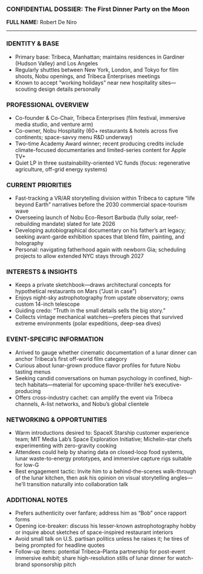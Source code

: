 ### CONFIDENTIAL DOSSIER: The First Dinner Party on the Moon

**FULL NAME:** Robert De Niro

---
### IDENTITY & BASE
- Primary base: Tribeca, Manhattan; maintains residences in Gardiner (Hudson Valley) and Los Angeles
- Regularly shuttles between New York, London, and Tokyo for film shoots, Nobu openings, and Tribeca Enterprises meetings
- Known to accept “working holidays” near new hospitality sites—scouting design details personally

### PROFESSIONAL OVERVIEW
- Co-founder & Co-Chair, Tribeca Enterprises (film festival, immersive media studio, and venture arm)
- Co-owner, Nobu Hospitality (60+ restaurants & hotels across five continents; space-savvy menu R&D underway)
- Two-time Academy Award winner; recent producing credits include climate-focused documentaries and limited-series content for Apple TV+
- Quiet LP in three sustainability-oriented VC funds (focus: regenerative agriculture, off-grid energy systems)

### CURRENT PRIORITIES
- Fast-tracking a VR/AR storytelling division within Tribeca to capture “life beyond Earth” narratives before the 2030 commercial space-tourism wave
- Overseeing launch of Nobu Eco-Resort Barbuda (fully solar, reef-rebuilding mandate) slated for late 2026
- Developing autobiographical documentary on his father’s art legacy; seeking avant-garde exhibition spaces that blend film, painting, and holography
- Personal: navigating fatherhood again with newborn Gia; scheduling projects to allow extended NYC stays through 2027

### INTERESTS & INSIGHTS
- Keeps a private sketchbook—draws architectural concepts for hypothetical restaurants on Mars (“Just in case”)
- Enjoys night-sky astrophotography from upstate observatory; owns custom 14-inch telescope
- Guiding credo: “Truth in the small details sells the big story.”
- Collects vintage mechanical watches—prefers pieces that survived extreme environments (polar expeditions, deep-sea dives)

### EVENT-SPECIFIC INFORMATION
- Arrived to gauge whether cinematic documentation of a lunar dinner can anchor Tribeca’s first off-world film category
- Curious about lunar-grown produce flavor profiles for future Nobu tasting menus
- Seeking candid conversations on human psychology in confined, high-tech habitats—material for upcoming space-thriller he’s executive-producing
- Offers cross-industry cachet: can amplify the event via Tribeca channels, A-list networks, and Nobu’s global clientele

### NETWORKING & OPPORTUNITIES
- Warm introductions desired to: SpaceX Starship customer experience team; MIT Media Lab’s Space Exploration Initiative; Michelin-star chefs experimenting with zero-gravity cooking
- Attendees could help by sharing data on closed-loop food systems, lunar waste-to-energy prototypes, and immersive capture rigs suitable for low-G
- Best engagement tactic: Invite him to a behind-the-scenes walk-through of the lunar kitchen, then ask his opinion on visual storytelling angles—he’ll transition naturally into collaboration talk

### ADDITIONAL NOTES
- Prefers authenticity over fanfare; address him as “Bob” once rapport forms
- Opening ice-breaker: discuss his lesser-known astrophotography hobby or inquire about sketches of space-inspired restaurant interiors
- Avoid small talk on U.S. partisan politics unless he raises it; he tires of being prompted for headline quotes
- Follow-up items: potential Tribeca–Planta partnership for post-event immersive exhibit; share high-resolution stills of lunar dinner for watch-brand sponsorship pitch